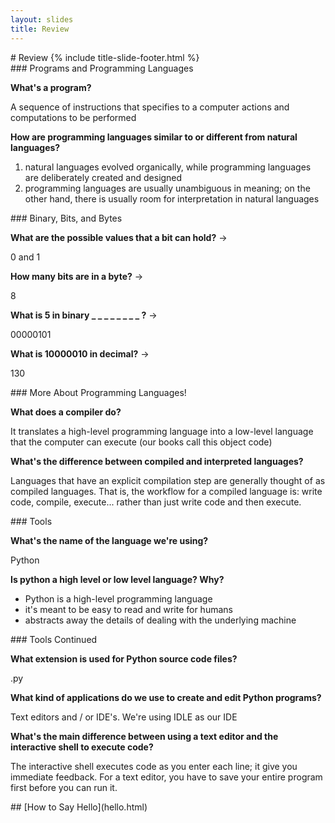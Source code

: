 ```yaml
---
layout: slides
title: Review 
---
```

<section markdown="block" class="title-slide">
# Review
{% include title-slide-footer.html %}
</section>

<section markdown="block">
### Programs and Programming Languages

 __What's a program?__

<div class="incremental" markdown="block">

A sequence of instructions that specifies to a computer actions and computations to be performed

__How are programming languages similar to or different from natural languages?__

1. natural languages evolved organically, while programming languages are deliberately created and designed
2. programming languages are usually unambiguous in meaning; on the other hand, there is usually room for interpretation in natural languages


</div>
</section>

<section markdown="block">
### Binary, Bits, and Bytes

__What are the possible values that a bit can hold?__ &rarr;

<div class="incremental" markdown="block">

0 and 1

__How many bits are in a byte?__ &rarr;

8

__What is 5 in binary _ _ _ _ _ _ _ _ ?__ &rarr;

00000101

__What is 10000010 in decimal?__ &rarr;

130

</div>
</section>

<section markdown="block">
### More About Programming Languages!

__What does a compiler do?__

<div class="incremental" markdown="block">

It translates a high-level programming language into a low-level language that the computer can execute (our books call this object code)

__What's the difference between compiled and interpreted languages?__

Languages that have an explicit compilation step are generally thought of as compiled languages.  That is, the workflow for a compiled language is: write code, compile, execute... rather than just write code and then execute.

</div>
</section>

<section markdown="block">
### Tools

__What's the name of the language we're using?__

<div class="incremental" markdown="block">

Python

__Is python a high level or low level language?  Why?__

* Python is a high-level programming language
* it's meant to be easy to read and write for humans
* abstracts away the details of dealing with the underlying machine

</div>
</section>

<section markdown="block">
### Tools Continued

__What extension is used for Python source code files?__

<div class="incremental" markdown="block">

.py

__What kind of applications do we use to create and edit Python programs?__

Text editors and / or IDE's.  We're using IDLE as our IDE

__What's the main difference between using a text editor and the interactive shell to execute code?__

The interactive shell executes code as you enter each line; it give you immediate feedback.  For a text editor, you have to save your entire program first before you can run it.

</div>
</section>

<section markdown="block">
## [How to Say Hello](hello.html)
</section>

